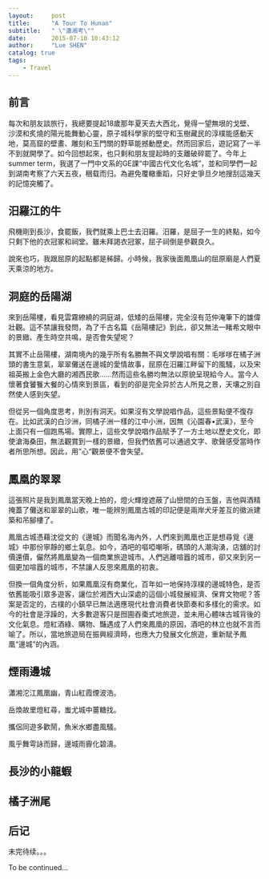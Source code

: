 ```yaml
---
layout:     post
title:      "A Tour To Hunan"
subtitle:   " \"瀟湘考\""
date:       2015-07-10 10:43:12
author:     "Lue SHEN"
catalog: true
tags:
    - Travel
---
```


## 前言
每次和朋友談旅行，我總要提起18歲那年夏天去大西北，覺得一望無垠的戈壁、沙漠和炙燒的陽光能舞動心靈，原子城科學家的堅守和玉樹藏民的淳樸能感動天地，莫高窟的壁畫、雕刻和玉門關的野草能撼動歷史。然而回家后，遊記寫了一半不到就開學了。如今回想起來，也只剩和朋友提起時的支離破碎罷了。今年上summer term，我選了一門中文系的GE課“中國古代文化名城”，並和同學們一起到湖南考察了六天五夜，稇载而归。為避免覆轍重蹈，只好史爭旦夕地搜刮這幾天的記憶突觸了。

## 汨羅江的牛

飛機剛到長沙，食罷飯，我們就乘上巴士去汨羅。汨羅，是屈子一生的終點，如今只剩下他的衣冠冢和祠堂。雖未拜謁衣冠冢，屈子祠倒是參觀良久。

說來也巧，我跟屈原的起點都是秭歸。小時候，我家後面鳳凰山的屈原廟是人們夏天乘涼的地方。

## 洞庭的岳陽湖

來到岳陽樓，看見雲霧繚繞的洞庭湖，低矮的岳陽樓，完全沒有范仲淹筆下的雄偉壯觀。這不禁讓我發問，為了千古名篇《岳陽樓記》到此，卻又無法一睹希文眼中的景緻、產生時空共鳴，是否會失望呢？

其實不止岳陽樓，湖南境內的幾乎所有名勝無不與文學說唱有關：毛嗲嗲在橘子洲頭的書生意氣，翠翠儺送在邊城的愛情故事，屈原在汨羅江畔留下的風騷，以及宋祖英搬上金色大廳的湘西民歌……然而這些名勝均無法以原貌呈現給今人。當今人懷著食饕餮大餐的心情來到景區，看到的卻是完全异於古人所見之景，天壤之別自然使人感到失望。

但從另一個角度思考，則別有洞天。如果沒有文學說唱作品，這些景點便不復存在。比如武漢的白沙洲，同橘子洲一樣的江中小洲，因無《沁園春•武漢》，至今上面只有一個跑馬場。實際上，這些文學說唱作品賦予了一方土地以歷史文化，即使滄海桑田，無法觀賞到一樣的景緻，但我們依舊可以通過文字、歌聲感受當時作者所思所想。因此，用”心“觀景便不會失望。

## 鳳凰的翠翠

這張照片是我到鳳凰當天晚上拍的，燈火輝煌遮蔽了山巒間的白玉盤，吉他與酒精掩蓋了儺送和翠翠的山歌，唯一能辨別鳳凰古城的印記便是兩岸犬牙差互的徽派建築和吊腳樓了。

鳳凰古城憑藉沈從文的《邊城》而聞名海內外，人們來到鳳凰也正是想尋覓《邊城》中那份寧靜的鄉土氣息。如今，酒吧的嘔啞嘲哳，碼頭的人潮洶湧，店舖的討價還價，儼然將鳳凰變為一個商業旅遊城市。人們逃離喧囂的城市，卻又來到另一個更加喧囂的城市，不禁讓人反思來鳳凰的初衷。

但換一個角度分析，如果鳳凰沒有商業化，百年如一地保持淳樸的邊城特色，是否依舊能吸引眾多遊客，讓位於湘西大山深處的這個小城發展經濟、保育文物呢？答案是否定的，古樸的小鎮早已無法適應現代社會消費者快節奏和多樣化的需求。如今的社會是浮躁的，大多數遊客只是囫圇吞棗式地旅遊，並未用心體味古城背後的文化氣息。燈紅酒綠、購物、豔遇成了人們來鳳凰的原因，酒吧的林立也就不言而喻了。所以，當地旅遊局在振興經濟時，也應大力發展文化旅遊，重新賦予鳳凰“邊城”的內涵。

## 煙雨邊城
瀟湘沱江鳳凰幽，青山紅霞煙波浩。

岳煥故里燈紅尋，蚩尤城中薑糖找。

攜侶同遊多歡鬧，魚米水鄉盡風騷。

風乎舞雩詠而歸，邊城雨霽化碧濤。

## 長沙的小龍蝦

## 橘子洲尾

## 后记
未完待续。。。

To be continued...
